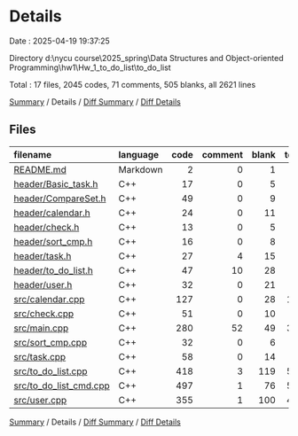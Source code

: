 # Details

Date : 2025-04-19 19:37:25

Directory d:\\nycu course\\2025_spring\\Data Structures and Object-oriented Programming\\hw1\\Hw_1_to_do_list\\to_do_list

Total : 17 files,  2045 codes, 71 comments, 505 blanks, all 2621 lines

[Summary](results.md) / Details / [Diff Summary](diff.md) / [Diff Details](diff-details.md)

## Files
| filename | language | code | comment | blank | total |
| :--- | :--- | ---: | ---: | ---: | ---: |
| [README.md](/README.md) | Markdown | 2 | 0 | 1 | 3 |
| [header/Basic\_task.h](/header/Basic_task.h) | C++ | 17 | 0 | 5 | 22 |
| [header/CompareSet.h](/header/CompareSet.h) | C++ | 49 | 0 | 9 | 58 |
| [header/calendar.h](/header/calendar.h) | C++ | 24 | 0 | 11 | 35 |
| [header/check.h](/header/check.h) | C++ | 13 | 0 | 5 | 18 |
| [header/sort\_cmp.h](/header/sort_cmp.h) | C++ | 16 | 0 | 8 | 24 |
| [header/task.h](/header/task.h) | C++ | 27 | 4 | 15 | 46 |
| [header/to\_do\_list.h](/header/to_do_list.h) | C++ | 47 | 10 | 28 | 85 |
| [header/user.h](/header/user.h) | C++ | 32 | 0 | 21 | 53 |
| [src/calendar.cpp](/src/calendar.cpp) | C++ | 127 | 0 | 28 | 155 |
| [src/check.cpp](/src/check.cpp) | C++ | 51 | 0 | 10 | 61 |
| [src/main.cpp](/src/main.cpp) | C++ | 280 | 52 | 49 | 381 |
| [src/sort\_cmp.cpp](/src/sort_cmp.cpp) | C++ | 32 | 0 | 6 | 38 |
| [src/task.cpp](/src/task.cpp) | C++ | 58 | 0 | 14 | 72 |
| [src/to\_do\_list.cpp](/src/to_do_list.cpp) | C++ | 418 | 3 | 119 | 540 |
| [src/to\_do\_list\_cmd.cpp](/src/to_do_list_cmd.cpp) | C++ | 497 | 1 | 76 | 574 |
| [src/user.cpp](/src/user.cpp) | C++ | 355 | 1 | 100 | 456 |

[Summary](results.md) / Details / [Diff Summary](diff.md) / [Diff Details](diff-details.md)